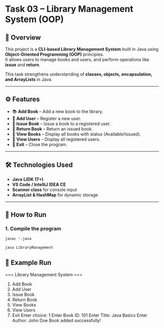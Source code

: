 # Task 03 – Library Management System (OOP)

## 📌 Overview
This project is a **CLI-based Library Management System** built in Java using **Object-Oriented Programming (OOP)** principles.  
It allows users to manage books and users, and perform operations like **issue** and **return**.  

This task strengthens understanding of **classes, objects, encapsulation, and ArrayLists** in Java.

---

## ⚙️ Features
- 📚 **Add Book** – Add a new book to the library.
- 👤 **Add User** – Register a new user.
- 📖 **Issue Book** – Issue a book to a registered user.
- 🔁 **Return Book** – Return an issued book.
- 📜 **View Books** – Display all books with status (Available/Issued).
- 👥 **View Users** – Display all registered users.
- 🚪 **Exit** – Close the program.

---

## 🛠 Technologies Used
- **Java (JDK 17+)**
- **VS Code / IntelliJ IDEA CE**
- **Scanner class** for console input
- **ArrayList & HashMap** for dynamic storage

---

## 🚀 How to Run

### 1. Compile the program
```bash
javac *.java

java LibraryManagement
```

## 📝 Example Run
=== Library Management System ===
1) Add Book
2) Add User
3) Issue Book
4) Return Book
5) View Books
6) View Users
7) Exit
Enter choice: 1
Enter Book ID: 101
Enter Title: Java Basics
Enter Author: John Doe
Book added successfully!